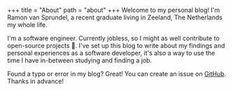 +++
title = "About"
path = "about"
+++
Welcome to my personal blog! I'm Ramon van Sprundel, a recent graduate living in Zeeland, The Netherlands my whole life. 

I'm a software engineer. Currently jobless, so I might as well contribute to open-source projects 🧙. I've set up this blog to write about my findings and personal experiences as a software developer, it's also a way to use the time I have in-between studying and finding a job.

Found a typo or error in my blog? Great! You can create an issue on [GitHub](https://github.com/van-sprundel/personal-blog). Thanks in advance!
